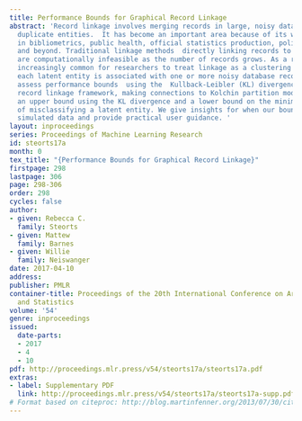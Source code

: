 ```yaml
---
title: Performance Bounds for Graphical Record Linkage
abstract: 'Record linkage involves merging records in large, noisy databases to remove
  duplicate entities.  It has become an important area because of its widespread occurrence
  in bibliometrics, public health, official statistics production, political science,
  and beyond. Traditional linkage methods  directly linking records to one another
  are computationally infeasible as the number of records grows. As a result, it is
  increasingly common for researchers to treat linkage as a clustering task, in which
  each latent entity is associated with one or more noisy database records. We critically
  assess performance bounds  using the  Kullback-Leibler (KL) divergence under a Bayesian
  record linkage framework, making connections to Kolchin partition models. We provide
  an upper bound using the KL divergence and a lower bound on the minimum probability
  of misclassifying a latent entity. We give insights for when our bounds hold using
  simulated data and provide practical user guidance. '
layout: inproceedings
series: Proceedings of Machine Learning Research
id: steorts17a
month: 0
tex_title: "{Performance Bounds for Graphical Record Linkage}"
firstpage: 298
lastpage: 306
page: 298-306
order: 298
cycles: false
author:
- given: Rebecca C.
  family: Steorts
- given: Mattew
  family: Barnes
- given: Willie
  family: Neiswanger
date: 2017-04-10
address: 
publisher: PMLR
container-title: Proceedings of the 20th International Conference on Artificial Intelligence
  and Statistics
volume: '54'
genre: inproceedings
issued:
  date-parts:
  - 2017
  - 4
  - 10
pdf: http://proceedings.mlr.press/v54/steorts17a/steorts17a.pdf
extras:
- label: Supplementary PDF
  link: http://proceedings.mlr.press/v54/steorts17a/steorts17a-supp.pdf
# Format based on citeproc: http://blog.martinfenner.org/2013/07/30/citeproc-yaml-for-bibliographies/
---
```

